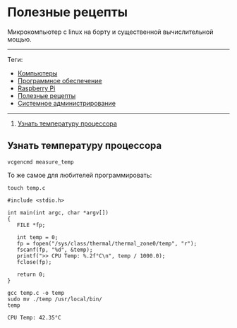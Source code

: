 # Полезные рецепты

Микрокомпьютер с linux на борту и существенной вычислительной мощью.

---

Теги:

- [Компьютеры](../../_tags/Компьютеры.md)
- [Программное обеспечение](../../_tags/Программное%20обеспечение.md)
- [Raspberry Pi](../../_tags/Raspberry%20Pi.md)
- [Полезные рецепты](../../_tags/Полезные%20рецепты.md)
- [Системное администрирование](../../_tags/Системное%20администрирование.md)

---

1. [Узнать температуру процессора](#Узнать-температуру-процессора)

## Узнать температуру процессора

```shell
vcgencmd measure_temp
````

То же самое для любителей программировать:

```shell
touch temp.c
```

```
#include <stdio.h>

int main(int argc, char *argv[]) 
{
   FILE *fp;

   int temp = 0;
   fp = fopen("/sys/class/thermal/thermal_zone0/temp", "r");
   fscanf(fp, "%d", &temp);
   printf(">> CPU Temp: %.2f°C\n", temp / 1000.0);
   fclose(fp);

   return 0;
}
```

```shell
gcc temp.c -o temp
sudo mv ./temp /usr/local/bin/
temp
```

```shell
CPU Temp: 42.35°C
```
